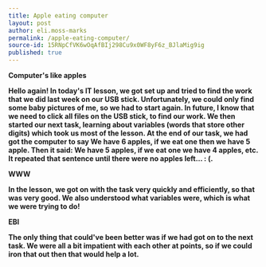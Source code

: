 ```yaml
---
title: Apple eating computer
layout: post
author: eli.moss-marks
permalink: /apple-eating-computer/
source-id: 15RNpCfVK6wOqAfBIj298Cu9x0WF8yF6z_BJlaMig9ig
published: true
---
```

**Computer's like apples**

**Hello again! In today's IT lesson, we got set up and tried to find the work that we did last week on our USB stick. Unfortunately, we could only find some baby pictures of me, so we had to start again. In future, I know that we need to click all files on the USB stick, to find our work. We then started our next task, learning about variables (words that store other digits) which took us most of the lesson. At the end of our task, we had got the computer to say We have 6 apples, if we eat one then we have 5 apple. Then it said: We have 5 apples, if we eat one we have 4 apples, etc. It repeated that sentence until there were no apples left… :  (.**

**WWW**

**In the lesson, we got on with the task very quickly and efficiently, so that was very good. We also understood what variables were, which is what we were trying to do!**

**EBI**

**The only thing that could've been better was if we had got on to the next task. We were all a bit impatient with each other at points, so if we could iron that out then that would help a lot.**

